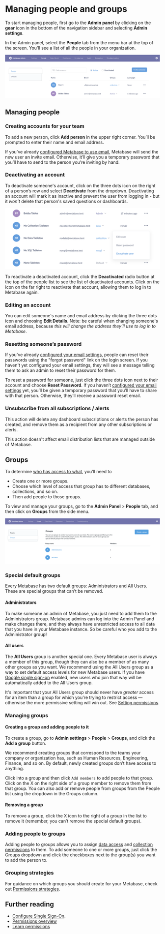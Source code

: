 # Managing people and groups

To start managing people, first go to the **Admin panel** by clicking on the **gear** icon in the bottom of the navigation sidebar and selecting **Admin settings**.

In the Admin panel, select the **People** tab from the menu bar at the top of the screen. You'll see a list of all the people in your organization.

![Admin menu](images/AdminBar.png)

## Managing people

### Creating accounts for your team

To add a new person, click **Add person** in the upper right corner. You’ll be prompted to enter their name and email address.

If you’ve already [configured Metabase to use email](02-setting-up-email.md), Metabase will send the new user an invite email. Otherwise, it’ll give you a temporary password that you’ll have to send to the person you’re inviting by hand.

### Deactivating an account

To deactivate someone's account, click on the three dots icon on the right of a person’s row and select **Deactivate** from the dropdown. Deactivating an account will mark it as inactive and prevent the user from logging in - but it _won’t_ delete that person's saved questions or dashboards.

![Remove a user](images/RemoveUser.png)

To reactivate a deactivated account, click the **Deactivated** radio button at the top of the people list to see the list of deactivated accounts. Click on the icon on the far right to reactivate that account, allowing them to log in to Metabase again.

### Editing an account

You can edit someone's name and email address by clicking the three dots icon and choosing **Edit Details**. Note: be careful when changing someone's email address, because _this will change the address they’ll use to log in to Metabase_.

### Resetting someone’s password

If you've already [configured your email settings](02-setting-up-email.md), people can reset their passwords using the "forgot password" link on the login screen. If you haven't yet configured your email settings, they will see a message telling them to ask an admin to reset their password for them.

To reset a password for someone, just click the three dots icon next to their account and choose **Reset Password**. If you haven’t [configured your email settings](02-setting-up-email.md) yet, you’ll be given a temporary password that you’ll have to share with that person. Otherwise, they’ll receive a password reset email.

### Unsubscribe from all subscriptions / alerts

This action will delete any dashboard subscriptions or alerts the person has created, and remove them as a recipient from any other subscriptions or alerts.

This action doesn't affect email distribution lists that are managed outside of Metabase.

## Groups

To determine [who has access to what](05-setting-permissions.md), you’ll need to

- Create one or more groups.
- Choose which level of access that group has to different databases, collections, and so on.
- Then add people to those groups.

To view and manage your groups, go to the **Admin Panel** > **People** tab, and then click on **Groups** from the side menu.

![Groups](images/groups.png)

### Special default groups

Every Metabase has two default groups: Administrators and All Users. These are special groups that can’t be removed.

#### Administrators

To make someone an admin of Metabase, you just need to add them to the Administrators group. Metabase admins can log into the Admin Panel and make changes there, and they always have unrestricted access to all data that you have in your Metabase instance. So be careful who you add to the Administrator group!

#### All users

The **All Users** group is another special one. Every Metabase user is always a member of this group, though they can also be a member of as many other groups as you want. We recommend using the All Users group as a way to set default access levels for new Metabase users. If you have [Google single sign-on](10-single-sign-on.md) enabled, new users who join that way will be automatically added to the All Users group.

It's important that your All Users group should never have _greater_ access for an item than a group for which you're trying to restrict access — otherwise the more permissive setting will win out. See [Setting permissions](05-setting-permissions.md).

### Managing groups

#### Creating a group and adding people to it

To create a group, go to **Admin settings** > **People** > **Groups**, and click the **Add a group** button. 

We recommend creating groups that correspond to the teams your company or organization has, such as Human Resources, Engineering, Finance, and so on. By default, newly created groups don’t have access to anything.

Click into a group and then click `Add members` to add people to that group. Click on the X on the right side of a group member to remove them from that group. You can also add or remove people from groups from the People list using the dropdown in the Groups column.

#### Removing a group

To remove a group, click the X icon to the right of a group in the list to remove it (remember, you can’t remove the special default groups).

### Adding people to groups

Adding people to groups allows you to assign [data access](05-setting-permissions.md) and [collection permissions](06-collections.md) to them. To add someone to one or more groups, just click the Groups dropdown and click the checkboxes next to the group(s) you want to add the person to.

### Grouping strategies

For guidance on which groups you should create for your Metabase, check out [Permissions strategies](https://www.metabase.com/learn/permissions/strategy).

## Further reading

- [Configure Single Sign-On](10-single-sign-on.md).
- [Permissions overview](05-setting-permissions.md)
- [Learn permissions](https://www.metabase.com/learn/permissions/)
